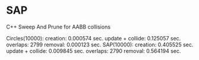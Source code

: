 # SAP
C++ Sweep And Prune for AABB collisions

Circles(10000):
 creation: 0.000574 sec.
 update + collide: 0.125057 sec.
   overlaps: 2799
 removal: 0.000123 sec.
SAP(10000): 
 creation: 0.405525 sec.
 update + collide: 0.009845 sec.
   overlaps: 2790
 removal: 0.564194 sec.
 
